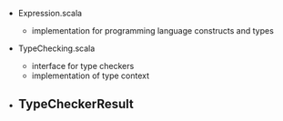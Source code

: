 - Expression.scala
	- implementation for programming language constructs and types
- TypeChecking.scala
	- interface for type checkers
	- implementation of type context


- TypeCheckerResult
	- 